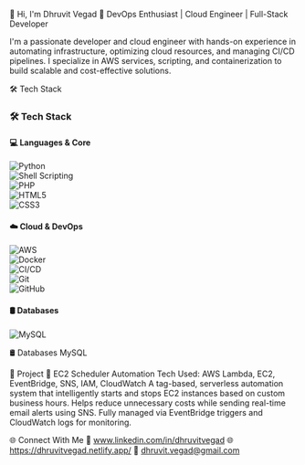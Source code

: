 👋 Hi, I'm Dhruvit Vegad
🚀 DevOps Enthusiast | Cloud Engineer | Full-Stack Developer

I'm a passionate developer and cloud engineer with hands-on experience in automating infrastructure, optimizing cloud resources, and managing CI/CD pipelines. I specialize in AWS services, scripting, and containerization to build scalable and cost-effective solutions.

🛠️ Tech Stack

### 🛠️ Tech Stack

#### 💻 Languages & Core  
![Python](https://img.shields.io/badge/Python-3670A0?style=for-the-badge&logo=python&logoColor=yellow)  
![Shell Scripting](https://img.shields.io/badge/Shell_Scripting-black?style=for-the-badge&logo=gnu-bash&logoColor=white)  
![PHP](https://img.shields.io/badge/PHP-777BB4?style=for-the-badge&logo=php&logoColor=white)  
![HTML5](https://img.shields.io/badge/HTML5-e34c26?style=for-the-badge&logo=html5&logoColor=white)  
![CSS3](https://img.shields.io/badge/CSS3-264de4?style=for-the-badge&logo=css3&logoColor=white)

#### ☁️ Cloud & DevOps  
![AWS](https://img.shields.io/badge/AWS-232F3E?style=for-the-badge&logo=amazon-aws&logoColor=white)  
![Docker](https://img.shields.io/badge/Docker-2496ED?style=for-the-badge&logo=docker&logoColor=white)  
![CI/CD](https://img.shields.io/badge/CI/CD-blue?style=for-the-badge&logo=githubactions&logoColor=white)  
![Git](https://img.shields.io/badge/Git-F05032?style=for-the-badge&logo=git&logoColor=white)  
![GitHub](https://img.shields.io/badge/GitHub-181717?style=for-the-badge&logo=github&logoColor=white)

#### 🛢️ Databases  
![MySQL](https://img.shields.io/badge/MySQL-005C84?style=for-the-badge&logo=mysql&logoColor=white)


🛢️ Databases
MySQL

🚧 Project
🔹 EC2 Scheduler Automation
Tech Used: AWS Lambda, EC2, EventBridge, SNS, IAM, CloudWatch
A tag-based, serverless automation system that intelligently starts and stops EC2 instances based on custom business hours. Helps reduce unnecessary costs while sending real-time email alerts using SNS. Fully managed via EventBridge triggers and CloudWatch logs for monitoring.


🌐 Connect With Me
🔗 www.linkedin.com/in/dhruvitvegad
🌐 https://dhruvitvegad.netlify.app/
📧 dhruvit.vegad@gmail.com

